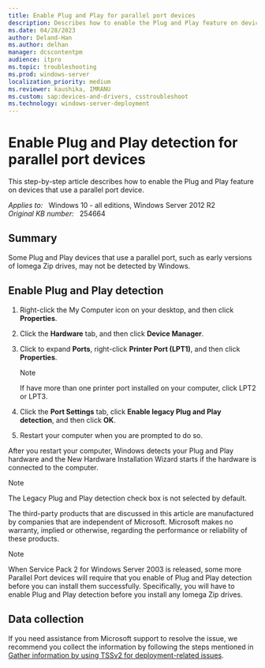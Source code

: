 ```yaml
---
title: Enable Plug and Play for parallel port devices
description: Describes how to enable the Plug and Play feature on devices that use a parallel port device.
ms.date: 04/28/2023
author: Deland-Han
ms.author: delhan
manager: dcscontentpm
audience: itpro
ms.topic: troubleshooting
ms.prod: windows-server
localization_priority: medium
ms.reviewer: kaushika, IMRANU
ms.custom: sap:devices-and-drivers, csstroubleshoot
ms.technology: windows-server-deployment
---
```

# Enable Plug and Play detection for parallel port devices

This step-by-step article describes how to enable the Plug and Play feature on devices that use a parallel port device.

_Applies to:_ &nbsp; Windows 10 - all editions, Windows Server 2012 R2  
_Original KB number:_ &nbsp; 254664

## Summary

Some Plug and Play devices that use a parallel port, such as early versions of Iomega Zip drives, may not be detected by Windows.

## Enable Plug and Play detection

1. Right-click the My Computer icon on your desktop, and then click **Properties**.
2. Click the **Hardware** tab, and then click **Device Manager**.
3. Click to expand **Ports**, right-click **Printer Port (LPT1)**, and then click **Properties**.

    > [!NOTE]
    > If have more than one printer port installed on your computer, click LPT2 or LPT3.

4. Click the **Port Settings** tab, click **Enable legacy Plug and Play detection**, and then click **OK**.
5. Restart your computer when you are prompted to do so.

After you restart your computer, Windows detects your Plug and Play hardware and the New Hardware Installation Wizard starts if the hardware is connected to the computer.

> [!NOTE]
> The Legacy Plug and Play detection check box is not selected by default.

The third-party products that are discussed in this article are manufactured by companies that are independent of Microsoft. Microsoft makes no warranty, implied or otherwise, regarding the performance or reliability of these products.  

> [!NOTE]
> When Service Pack 2 for Windows Server 2003 is released, some more Parallel Port devices will require that you enable of Plug and Play detection before you can install them successfully. Specifically, you will have to enable Plug and Play detection before you install any Iomega Zip drives.

## Data collection

If you need assistance from Microsoft support to resolve the issue, we recommend you collect the information by following the steps mentioned in [Gather information by using TSSv2 for deployment-related issues](../../windows-client/windows-troubleshooters/gather-information-using-tssv2-deployment.md).
